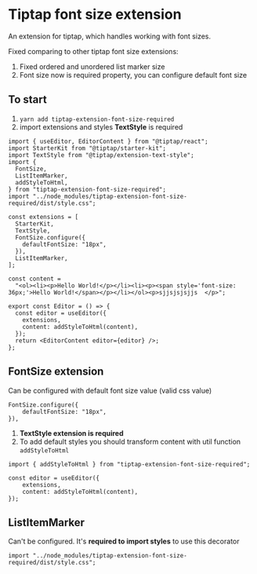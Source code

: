 
# Tiptap font size extension

An extension for tiptap, which handles working with font sizes.

Fixed comparing to other tiptap font size extensions:

1. Fixed ordered and unordered list marker size 
2. Font size now is required property, you can configure default font size


## To start

1. `yarn add tiptap-extension-font-size-required`
2. import extensions and styles **TextStyle** is required
```
import { useEditor, EditorContent } from "@tiptap/react";
import StarterKit from "@tiptap/starter-kit";
import TextStyle from "@tiptap/extension-text-style";
import {
  FontSize,
  ListItemMarker,
  addStyleToHtml,
} from "tiptap-extension-font-size-required";
import "../node_modules/tiptap-extension-font-size-required/dist/style.css";

const extensions = [
  StarterKit,
  TextStyle,
  FontSize.configure({
    defaultFontSize: "18px",
  }),
  ListItemMarker,
];

const content =
  "<ol><li><p>Hello World!</p></li><li><p><span style='font-size: 36px;'>Hello World!</span></p></li></ol><p>sjjsjsjsjjs  </p>";

export const Editor = () => {
  const editor = useEditor({
    extensions,
    content: addStyleToHtml(content),
  });
  return <EditorContent editor={editor} />;
};

```

## FontSize extension
Can be configured with default font size value (valid css value)
```
FontSize.configure({
    defaultFontSize: "18px",
}),
```

1. **TextStyle extension is required**
2. To add default styles you should transform content with util function `addStyleToHtml`

`import { addStyleToHtml } from "tiptap-extension-font-size-required";`
```
const editor = useEditor({
    extensions,
    content: addStyleToHtml(content),
});
```

## ListItemMarker
Can't be configured. It's **required to import styles** to use this decorator

`import "../node_modules/tiptap-extension-font-size-required/dist/style.css";`
